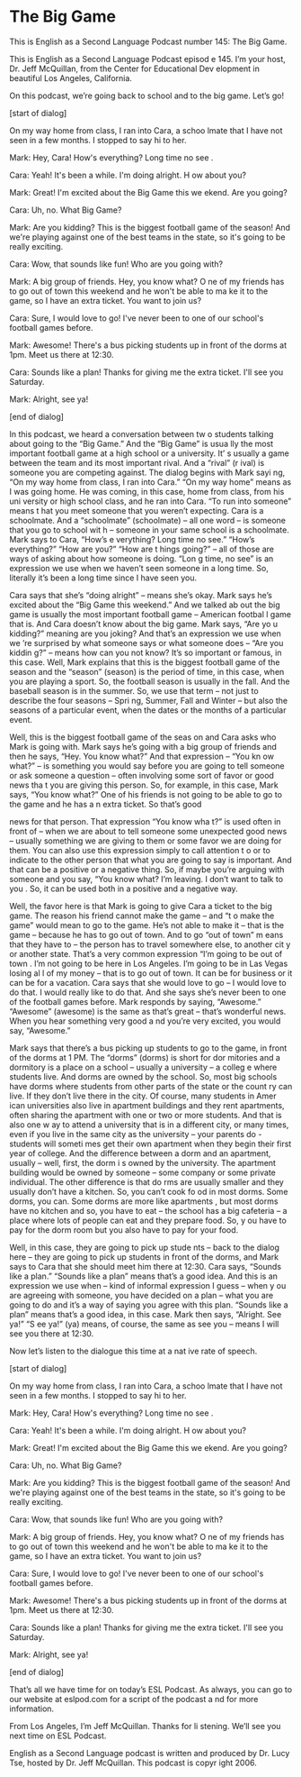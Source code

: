 # The Big Game

This is English as a Second Language Podcast number  145: The Big Game.

This is English as a Second Language Podcast episod e 145. I’m your host, Dr. Jeff McQuillan, from the Center for Educational Dev elopment in beautiful Los Angeles, California.

On this podcast, we’re going back to school and to the big game. Let’s go!

[start of dialog]

On my way home from class, I ran into Cara, a schoo lmate that I have not seen in a few months. I stopped to say hi to her.

Mark: Hey, Cara! How's everything? Long time no see .

Cara: Yeah! It's been a while. I'm doing alright. H ow  about you?

Mark: Great! I'm excited about the Big Game this we ekend. Are you going?

Cara: Uh, no. What Big Game?

Mark: Are you kidding? This is the biggest football  game of the season! And we're playing against one of the best teams in the state, so it's going to be really exciting.

Cara: Wow, that sounds like fun! Who are you going with?

Mark: A big group of friends. Hey, you know what? O ne of my friends has to go out of town this weekend and he won't be able to ma ke it to the game, so I have an extra ticket. You want to join us?

Cara: Sure, I would love to go! I've never been to one of our school's football games before.

Mark: Awesome! There's a bus picking students up in  front of the dorms at 1pm. Meet us there at 12:30.

Cara: Sounds like a plan! Thanks for giving me the extra ticket. I'll see you Saturday.

 Mark: Alright, see ya!

[end of dialog]

In this podcast, we heard a conversation between tw o students talking about going to the “Big Game.” And the “Big Game” is usua lly the most important football game at a high school or a university. It’ s usually a game between the team and its most important rival. And a “rival” (r ival) is someone you are competing against. The dialog begins with Mark sayi ng, “On my way home from class, I ran into Cara.” “On my way home” means as I was going home. He was coming, in this case, home from class, from his uni versity or high school class, and he ran into Cara. “To run into someone” means t hat you meet someone that you weren’t expecting. Cara is a schoolmate. And a “schoolmate” (schoolmate) – all one word – is someone that you go to school wit h – someone in your same school is a schoolmate. Mark says to Cara, “How’s e verything? Long time no see.” “How’s everything?” “How are you?” “How are t hings going?” – all of those are ways of asking about how someone is doing. “Lon g time, no see” is an expression we use when we haven’t seen someone in a  long time. So, literally it’s been a long time since I have seen you.

Cara says that she’s “doing alright” – means she’s okay. Mark says he’s excited about the “Big Game this weekend.” And we talked ab out the big game is usually the most important football game – American footbal l game that is. And Cara doesn’t know about the big game. Mark says, “Are yo u kidding?” meaning are you joking? And that’s an expression we use when we ’re surprised by what someone says or what someone does – “Are you kiddin g?” – means how can you not know? It’s so important or famous, in this case. Well, Mark explains that this is the biggest football game of the season and  the “season” (season) is the period of time, in this case, when you are playing a sport. So, the football season is usually in the fall. And the baseball season is in the summer. So, we use that term – not just to describe the four seasons – Spri ng, Summer, Fall and Winter – but also the seasons of a particular event, when the dates or the months of a particular event.

Well, this is the biggest football game of the seas on and Cara asks who Mark is going with. Mark says he’s going with a big group of friends and then he says, “Hey. You know what?” And that expression – “You kn ow what?” – is something you would say before you are going to tell someone or ask someone a question – often involving some sort of favor or good news tha t you are giving this person. So, for example, in this case, Mark says, “You know  what?” One of his friends is not going to be able to go to the game and he has a n extra ticket. So that’s good

news for that person. That expression “You know wha t?” is used often in front of – when we are about to tell someone some unexpected  good news – usually something we are giving to them or some favor we are doing for them. You can also use this expression simply to call attention t o or to indicate to the other person that what you are going to say is important.  And that can be a positive or a negative thing. So, if maybe you’re arguing with someone and you say, “You know what? I’m leaving. I don’t want to talk to you . So, it can be used both in a positive and a negative way.

Well, the favor here is that Mark is going to give Cara a ticket to the big game. The reason his friend cannot make the game – and “t o make the game” would mean to go to the game. He’s not able to make it – that is the game – because he has to go out of town. And to go “out of town” m eans that they have to – the person has to travel somewhere else, to another cit y or another state. That’s a very common expression “I’m going to be out of town . I’m not going to be here in Los Angeles. I’m going to be in Las Vegas losing al l of my money – that is to go out of town. It can be for business or it can be for a vacation. Cara says that she would love to go – I would love to do that. I would  really like to do that. And she says she’s never been to one of the football games before. Mark responds by saying, “Awesome.” “Awesome” (awesome) is the same as that’s great – that’s wonderful news. When you hear something very good a nd you’re very excited, you would say, “Awesome.”

Mark says that there’s a bus picking up students to  go to the game, in front of the dorms at 1 PM. The “dorms” (dorms) is short for dor mitories and a dormitory is a place on a school – usually a university – a colleg e where students live. And dorms are owned by the school. So, most big schools  have dorms where students from other parts of the state or the count ry can live. If they don’t live there in the city. Of course, many students in Amer ican universities also live in apartment buildings and they rent apartments, often  sharing the apartment with one or two or more students. And that is also one w ay to attend a university that is in a different city, or many times, even if you live in the same city as the university – your parents do - students will someti mes get their own apartment when they begin their first year of college. And the difference between a dorm and an apartment, usually – well, first, the dorm i s owned by the university. The apartment building would be owned by someone – some  company or some private individual. The other difference is that do rms are usually smaller and they usually don’t have a kitchen. So, you can’t cook fo od in most dorms. Some dorms, you can. Some dorms are more like apartments , but most dorms have no kitchen and so, you have to eat – the school has a big cafeteria – a place where lots of people can eat and they prepare food. So, y ou have to pay for the dorm room but you also have to pay for your food.

 Well, in this case, they are going to pick up stude nts – back to the dialog here – they are going to pick up students in front of the dorms, and Mark says to Cara that she should meet him there at 12:30. Cara says,  “Sounds like a plan.” “Sounds like a plan” means that’s a good idea. And this is an expression we use when – kind of informal expression I guess – when y ou are agreeing with someone, you have decided on a plan – what you are going to do and it’s a way of saying you agree with this plan. “Sounds like a plan” means that’s a good idea, in this case. Mark then says, “Alright. See ya!” “S ee ya!” (ya) means, of course, the same as see you – means I will see you there at  12:30.

Now let’s listen to the dialogue this time at a nat ive rate of speech.

[start of dialog]

On my way home from class, I ran into Cara, a schoo lmate that I have not seen in a few months. I stopped to say hi to her.

Mark: Hey, Cara! How's everything? Long time no see .

Cara: Yeah! It's been a while. I'm doing alright. H ow  about you?

Mark: Great! I'm excited about the Big Game this we ekend. Are you going?

Cara: Uh, no. What Big Game?

Mark: Are you kidding? This is the biggest football  game of the season! And we're playing against one of the best teams in the state, so it's going to be really exciting.

Cara: Wow, that sounds like fun! Who are you going with?

Mark: A big group of friends. Hey, you know what? O ne of my friends has to go out of town this weekend and he won't be able to ma ke it to the game, so I have an extra ticket. You want to join us?

Cara: Sure, I would love to go! I've never been to one of our school's football games before.

Mark: Awesome! There's a bus picking students up in  front of the dorms at 1pm. Meet us there at 12:30.

Cara: Sounds like a plan! Thanks for giving me the extra ticket. I'll see you Saturday.

Mark: Alright, see ya!

[end of dialog]

That’s all we have time for on today’s ESL Podcast.  As always, you can go to our website at eslpod.com for a script of the podcast a nd for more information.

From Los Angeles, I’m Jeff McQuillan. Thanks for li stening. We’ll see you next time on ESL Podcast.

English as a Second Language podcast is written and  produced by Dr. Lucy Tse, hosted by Dr. Jeff McQuillan. This podcast is copyr ight 2006.

